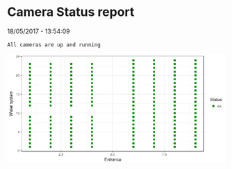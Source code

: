 Camera Status report
================
18/05/2017 - 13:54:09

    All cameras are up and running

![](camreport_files/figure-markdown_github/unnamed-chunk-2-1.png)
